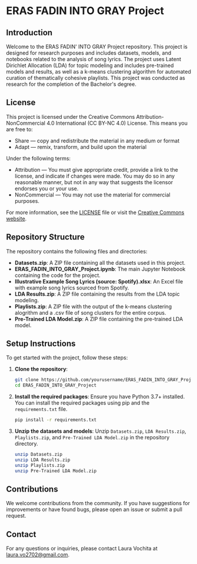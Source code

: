 # ERAS FADIN INTO GRAY Project

## Introduction

Welcome to the ERAS FADIN' INTO GRAY Project repository. This project is designed for research purposes and includes datasets, models, and notebooks related to the analysis of song lyrics. The project uses Latent Dirichlet Allocation (LDA) for topic modeling and includes pre-trained models and results, as well as a k-means clustering algorithm for automated curation of thematically cohesive playlists. This project was conducted as research for the completion of the Bachelor's degree. 

## License

This project is licensed under the Creative Commons Attribution-NonCommercial 4.0 International (CC BY-NC 4.0) License. This means you are free to:

- Share — copy and redistribute the material in any medium or format
- Adapt — remix, transform, and build upon the material

Under the following terms:

- Attribution — You must give appropriate credit, provide a link to the license, and indicate if changes were made. You may do so in any reasonable manner, but not in any way that suggests the licensor endorses you or your use.
- NonCommercial — You may not use the material for commercial purposes.

For more information, see the [LICENSE](./LICENSE) file or visit the [Creative Commons website](https://creativecommons.org/licenses/by-nc/4.0/).

## Repository Structure

The repository contains the following files and directories:

- **Datasets.zip**: A ZIP file containing all the datasets used in this project.
- **ERAS_FADIN_INTO_GRAY_Project.ipynb**: The main Jupyter Notebook containing the code for the project.
- **Illustrative Example Song Lyrics (source: Spotify).xlsx**: An Excel file with example song lyrics sourced from Spotify.
- **LDA Results.zip**: A ZIP file containing the results from the LDA topic modeling.
- **Playlists.zip**: A ZIP file with the output of the k-means clustering alogrithm and a .csv file of song clusters for the entire corpus.
- **Pre-Trained LDA Model.zip**: A ZIP file containing the pre-trained LDA model.

## Setup Instructions

To get started with the project, follow these steps:

1. **Clone the repository**:
    ```bash
    git clone https://github.com/yourusername/ERAS_FADIN_INTO_GRAY_Project.git
    cd ERAS_FADIN_INTO_GRAY_Project
    ```

2. **Install the required packages**:
    Ensure you have Python 3.7+ installed. You can install the required packages using pip and the `requirements.txt` file.
    ```bash
    pip install -r requirements.txt
    ```

3. **Unzip the datasets and models**:
    Unzip `Datasets.zip`, `LDA Results.zip`, `Playlists.zip`, and `Pre-Trained LDA Model.zip` in the repository directory.
    ```bash
    unzip Datasets.zip
    unzip LDA Results.zip
    unzip Playlists.zip
    unzip Pre-Trained LDA Model.zip
    ```


## Contributions

We welcome contributions from the community. If you have suggestions for improvements or have found bugs, please open an issue or submit a pull request.

## Contact

For any questions or inquiries, please contact Laura Vochita at laura.vo2702@gmail.com.



